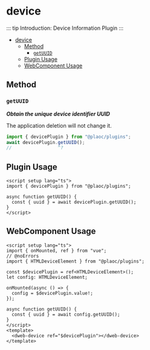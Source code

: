 # device

<Badges name="@plaoc/plugins" />
<Platform supports="iOS,Android,MacOS,Windows" />

::: tip Introduction:
Device Information Plugin
:::

- [device](#device)
  - [Method](#method)
    - [`getUUID`](#getuuid)
  - [Plugin Usage](#plugin-usage)
  - [WebComponent Usage](#webcomponent-usage)

## Method

### `getUUID`

**_Obtain the unique device identifier UUID_**

The application deletion will not change it.

```ts twoslash
import { devicePlugin } from "@plaoc/plugins";
await devicePlugin.getUUID();
//                 ^?
```

## Plugin Usage

```vue twoslash
<script setup lang="ts">
import { devicePlugin } from "@plaoc/plugins";

async function getUUID() {
  const { uuid } = await devicePlugin.getUUID();
}
</script>
```

## WebComponent Usage

```vue twoslash
<script setup lang="ts">
import { onMounted, ref } from "vue";
// @noErrors
import { HTMLDeviceElement } from "@plaoc/plugins";

const $devicePlugin = ref<HTMLDeviceElement>();
let config: HTMLDeviceElement;

onMounted(async () => {
  config = $devicePlugin.value!;
});

async function getUUID() {
  const { uuid } = await config.getUUID();
}
</script>
<template>
  <dweb-device ref="$devicePlugin"></dweb-device>
</template>
```
